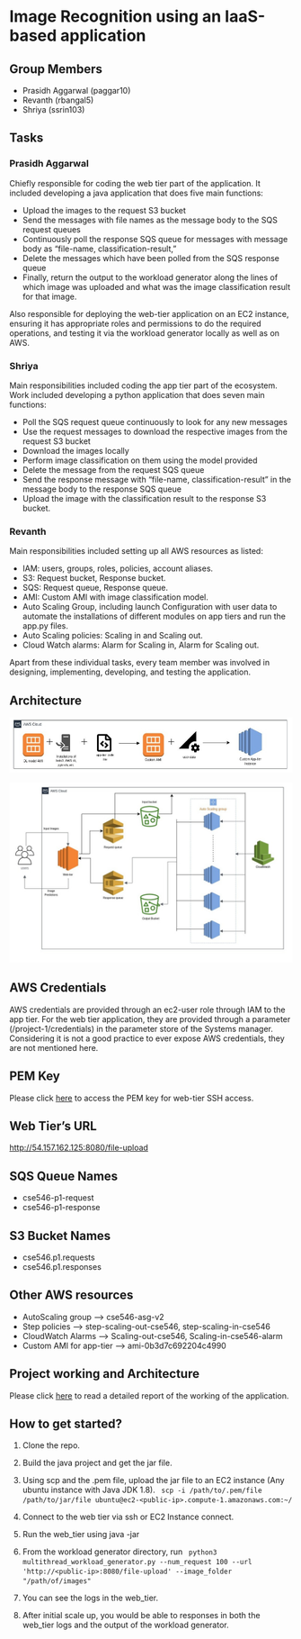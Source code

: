 # Image Recognition using an IaaS-based application

## Group Members
- Prasidh Aggarwal (paggar10)
- Revanth (rbangal5)
- Shriya (ssrin103)

## Tasks
### Prasidh Aggarwal
Chiefly responsible for coding the web tier part of the application. It included developing a java application that does five main functions:
- Upload the images to the request S3 bucket
- Send the messages with file names as the message body to the SQS request queues
- Continuously poll the response SQS queue for messages with message body as “file-name, classification-result,”
- Delete the messages which have been polled from the SQS response queue
- Finally, return the output to the workload generator along the lines of which image was uploaded and what was the image classification result for that image.

Also responsible for deploying the web-tier application on an EC2 instance, ensuring it has appropriate roles and permissions to do the required operations, and testing it via the workload generator locally as well as on AWS.


### Shriya
Main responsibilities included coding the app tier part of the ecosystem. Work included developing a python application that does seven main functions:
- Poll the SQS request queue continuously to look for any new messages
- Use the request messages to download the respective images from the request S3 bucket
- Download the images locally
- Perform image classification on them using the model provided
- Delete the message from the request SQS queue
- Send the response message with “file-name, classification-result” in the message body to the response SQS queue
- Upload the image with the classification result to the response S3 bucket.

### Revanth
Main responsibilities included setting up all AWS resources as listed:
- IAM: users, groups, roles, policies, account aliases.
- S3: Request bucket, Response bucket.
- SQS: Request queue, Response queue.
- AMI: Custom AMI with image classification model.
- Auto Scaling Group, including launch Configuration with user data to automate the installations of different modules on app tiers and run the app.py files.
- Auto Scaling policies: Scaling in and Scaling out.
- Cloud Watch alarms: Alarm for Scaling in, Alarm for Scaling out.

Apart from these individual tasks, every team member was involved in designing, implementing, developing, and testing the application.

## Architecture
![Custom AMI](./extras/images/custom_ami.jpg "Custom AMI for ASG")


![Application Architecture](./extras/images/application_arch.jpg "Complete application architecture")

## AWS Credentials
AWS credentials are provided through an ec2-user role through IAM to the app tier. For the web tier application, they are provided through a parameter (/project-1/credentials) in the parameter store of the Systems manager.
Considering it is not a good practice to ever expose AWS credentials, they are not mentioned here.

## PEM Key 
Please click [here](https://github.com/prasidh-agg/Image-Recognition-IaaS/tree/main/extras/configs/web-tier.pem) to access the PEM key for web-tier SSH access.

## Web Tier’s URL
http://54.157.162.125:8080/file-upload

## SQS Queue Names
- cse546-p1-request 
- cse546-p1-response

## S3 Bucket Names
- cse546.p1.requests
- cse546.p1.responses

## Other AWS resources
- AutoScaling group --> cse546-asg-v2
- Step policies  --> step-scaling-out-cse546, step-scaling-in-cse546
- CloudWatch Alarms --> Scaling-out-cse546, Scaling-in-cse546-alarm
- Custom AMI for app-tier --> ami-0b3d7c692204c4990

## Project working and Architecture
Please click [here](https://github.com/prasidh-agg/Image-Recognition-IaaS/tree/main/extras/cc_project_1_report.pdf) to read a detailed report of the working of the application.

## How to get started?
1. Clone the repo.
2. Build the java project and get the jar file.
3. Using scp and the .pem file, upload the jar file to an EC2 instance (Any ubuntu instance with Java JDK 1.8).
 ``` scp -i /path/to/.pem/file /path/to/jar/file ubuntu@ec2-<public-ip>.compute-1.amazonaws.com:~/```
 
4. Connect to the web tier via ssh or EC2 Instance connect.
5. Run the web_tier using java -jar <name-of-jar-file>
6. From the workload generator directory, run ``` python3 multithread_workload_generator.py --num_request 100 --url 'http://<public-ip>:8080/file-upload' --image_folder "/path/of/images"```
7. You can see the logs in the web_tier.
8. After initial scale up, you would be able to responses in both the web_tier logs and the output of the workload generator.
